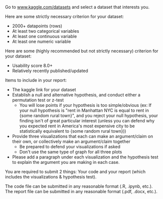 Go to www.kaggle.com/datasets and select a dataset that interests you.

 

Here are some strictly necessary criterion for your dataset:

- 2000+ datapoints (rows)
- At least two categorical variables
- At least one continuous variable
- At least one numeric variable

 

Here are some (highly recommended but not strictly necessary) criterion for your dataset:

- Usability score 8.0+
- Relatively recently published/updated

 

Items to include in your report:

- The kaggle link for your dataset
- Establish a null and alternative hypothesis, and conduct either a permutation test or z-test
  - You will lose points if your hypothesis is too simple/obvious (ex: If your null hypothesis is "rent in Manhattan NYC is equal to rent in {some random rural town}", and you reject your null hypothesis, your finding isn't of great particular interest (unless you can defend why you expected rent in America's most expensive city to be statistically equivalent to {some random rural town}))
- Provide three visualizations that each can make an argument/claim on their own, or collectively make an argument/claim together
  - Be prepared to defend your visualizations if asked
  - Don't use the same type of graph for all three plots
- Please add a paragraph under each visualization and the hypothesis test to explain the argument you are making in each case.

 

You are required to submit 2 things: Your code and your report (which includes the visualizations & hypothesis test).

The code file can be submitted in any reasonable format (.R, .ipynb, etc.). The report file can be submitted in any reasonable format (.pdf, .docx, etc.).
